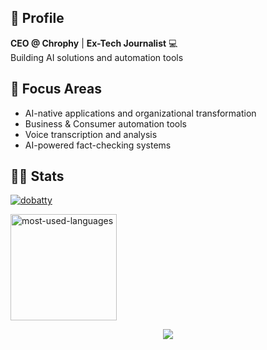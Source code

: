 ## 👋 Profile
**CEO @ Chrophy** | **Ex-Tech Journalist** 💻  
Building AI solutions and automation tools

## 💼 Focus Areas
- AI-native applications and organizational transformation
- Business & Consumer automation tools
- Voice transcription and analysis
- AI-powered fact-checking systems

## 👨‍💻 Stats
<p align="left">
  <a href="https://github.com/dobatty">
    <img src="https://komarev.com/ghpvc/?username=dobatty&style=for-the-badge" alt="dobatty" />
  </a>
</p>

<p align="left">
  <!-- 統計を一時的に非表示
　<img  
    alt="github-stats"
    height="170px" 
    src="https://github-readme-stats.vercel.app/api?username=dobatty&rank_icon=github&count_private=true&theme=tokyonight" 
  />
  -->
  <img 
    alt="most-used-languages"
    height="170px"
    src="https://github-readme-stats.vercel.app/api/top-langs/?username=dobatty&layout=compact&theme=tokyonight&langs_count=8&exclude_repo=github-readme-stats&hide=html,css"
  />
</p>

<div align="center">
  <img src="https://github-readme-activity-graph.vercel.app/graph?username=dobatty&custom_title=dobatty's%20GitHub%20Activity%20Graph&bg_color=0d1117&color=58a6ff&line=58a6ff&point=58a6ff&area=true&hide_border=true" />
</div>